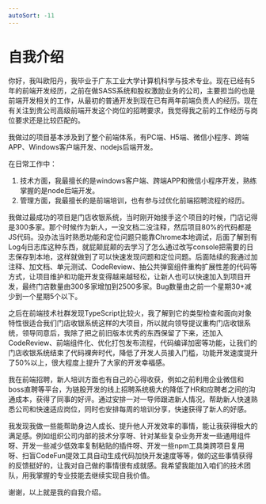 ```yaml
---
autoSort: -11
---
```

# 自我介绍

你好，我叫欧阳丹，我毕业于广东工业大学计算机科学与技术专业。现在已经有5年的前端开发经历，之前在做SASS系统和股权激励业务的公司，主要担当的也是前端开发相关的工作，从最初的普通开发到现在已有两年前端负责人的经历。现在有关注到贵公司高级前端开发这个岗位的招聘要求，我觉得我之前的工作经历与岗位要求还是比较匹配的。

我做过的项目基本涉及到了整个前端体系，有PC端、H5端、微信小程序、跨端APP、Windows客户端开发、nodejs后端开发。

在日常工作中：

1. 技术方面，我最擅长的是windows客户端、跨端APP和微信小程序开发，熟练掌握的是node后端开发。
2. 管理方面，我最擅长的是前端培训，也有参与过优化前端招聘流程的经历。

我做过最成功的项目是门店收银系统，当时刚开始接手这个项目的时候，门店记得是300多家。那个时候作为新人，一没文档二没注释，然后项目80%的代码都是JS代码。没办法当时熟悉功能和定位问题只能靠Chrome本地调试，后面了解到有Log4j日志库这种东西，就屁颠屁颠的去学习了怎么通过改写console把需要的日志保存到本地，这样就做到了可以快速发现问题和定位问题。后面陆续的我通过加注释、加文档、单元测试、CodeReview、抽公共弹窗组件重构扩展性差的代码等方式，让项目维护和功能开发变得越来越轻松，让新人也可以快速加入到项目开发，最终门店数量由300多家增加到2500多家。Bug数量由之前一个星期30+减少到一个星期5个以下。

之后在前端技术社群发现TypeScript比较火，我了解到它的类型检查和面向对象特性很适合我们门店收银系统这样的大项目，所以就向领导提议重构门店收银系统，领导同意后，我除了把之前旧版本优秀的东西保留了下来，还加入CodeReview、前端组件化、优化打包发布流程，代码编译加密等功能，让我们的门店收银系统结束了代码裸奔时代，降低了开发人员接入门槛，功能开发速度提升了50%以上，很大程度上提升了大家的开发幸福感。

我在前端招聘，新人培训方面也有自己的心得收获，例如之前利用企业微信和boss直聘等平台，为链股开发的线上招聘系统极大的降低了HR和应聘者之间的沟通成本，获得了同事的好评。通过安排一对一导师跟进新人情况，帮助新人快速熟悉公司和快速适应岗位，同时也安排每周的培训分享，快速获得了新人的好感。

我发现我做一些能帮助身边人成长、提升他人开发效率的事情，能让我获得极大的满足感。例如组织公司内部的技术分享呀、针对某些复杂业务开发一些通用组件呀、开发一些减少低效率复制粘贴的插件呀、开发一些npm工具类跨项目复用呀、扫盲CodeFun提效工具自动生成代码加快开发速度等等，做的这些事情获得的反馈挺好的，让我对自己做的事情很有成就感。我希望我能加入咱们的技术团队，用我掌握的专业技能去继续实现自我价值。

谢谢，以上就是我的自我介绍。


